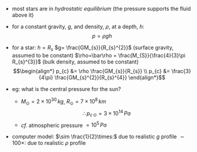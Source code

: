 - most stars are in *hydrostatic equilibrium* (the pressure supports the fluid above it)
- for a constant gravity, $g$, and density, $\rho$, at a depth, $h:$ $$p = \rho gh$$
- for a star:
		$h=R_{s}$
		$g= \frac{GM_{s}}{R_{s}^{2}}$ (surface gravity, assumed to be constant)
		$\rho=\bar\rho = \frac{M_{S}}{\frac{4}{3}\pi R_{s}^{3}}$ (bulk density, assumed to be constant) 
	$$\begin{align*}
		p_{c} &= \rho \frac{GM_{s}}{R_{s}} \\
		p_{c} &= \frac{3}{4\pi} \frac{GM_{s}^{2}}{R_{s}^{4}} 
	\end{align*}$$

- eg: what is the central pressure for the sun?
	- $M_{\odot}=2\times10^{30}\,kg$, $R_{\odot} = 7\times10^{8}\,km$
	$$\therefore p_{c\,\odot} = 3\times10^{14}\,Pa$$
	- *cf.* atmospheric pressure $=10^{5}\,Pa$

- computer model:
	$\sim \frac{1}{2}\times:$ due to realistic $g$ profile
	$\sim 100\times:$ due to realistic $\rho$ profile
